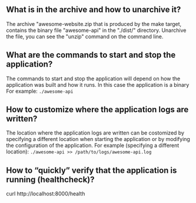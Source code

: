 ## What is in the archive and how to unarchive it?
The archive "awesome-website.zip that is produced by the make target,
contains the binary file "awesome-api" in the "./dist/" directory.
Unarchive the file, you can see the "unzip" command on the command line.
## What are the commands to start and stop the application?
The commands to start and stop the application will depend
on how the application was built and how it runs.
In this case the application is a binary
For example:
```./awesome-api```
## How to customize where the application logs are written?
The location where the application logs are written can be costomized
by specifying a different location when starting the application or
by modifying the configuration of the application.
For example (specifying a different location):
```./awesome-api >> /path/to/logs/awesome-api.log```
## How to “quickly” verify that the application is running (healthcheck)?
curl http://localhost:8000/health
